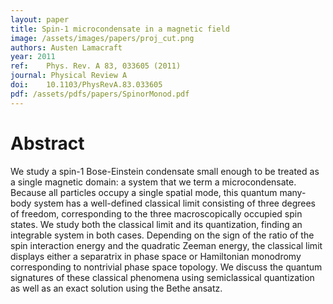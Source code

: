 ```yaml
---
layout: paper
title: Spin-1 microcondensate in a magnetic field
image: /assets/images/papers/proj_cut.png
authors: Austen Lamacraft
year: 2011
ref: 	Phys. Rev. A 83, 033605 (2011)
journal: Physical Review A
doi: 	10.1103/PhysRevA.83.033605
pdf: /assets/pdfs/papers/SpinorMonod.pdf
---
```


# Abstract

We study a spin-1 Bose-Einstein condensate small enough to be treated as a single magnetic domain: a system that we term a microcondensate. Because all particles occupy a single spatial mode, this quantum many-body system has a well-defined classical limit consisting of three degrees of freedom, corresponding to the three macroscopically occupied spin states. We study both the classical limit and its quantization, finding an integrable system in both cases. Depending on the sign of the ratio of the spin interaction energy and the quadratic Zeeman energy, the classical limit displays either a separatrix in phase space or Hamiltonian monodromy corresponding to nontrivial phase space topology. We discuss the quantum signatures of these classical phenomena using semiclassical quantization as well as an exact solution using the Bethe ansatz.
